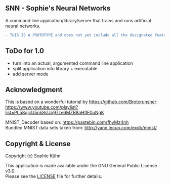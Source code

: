 ## SNN - Sophie's Neural Networks

A command line appication/library/server that trains and runs artificial neural networks.

```diff
- THIS IS A PROTOTYPE and does not yet include all the designated features!
```

## ToDo for 1.0

- turn into an actual, argumented command line application
- split application into library + executable
- add server mode

## Acknowledgment

This is based on a wonderful tutorial by https://github.com/Brotcrunsher:  
https://www.youtube.com/playlist?list=PL58qjcU5nk8sUq97ze6MZB8aHflF0uNgK

MNIST_Decoder based on: https://pastebin.com/fhyMz4nh  
Bundled MNIST data sets taken from: http://yann.lecun.com/exdb/mnist/

## Copyright & License

Copyright (c) Sophie Kühn

This application is made available under the GNU General Public License v3.0.  
Please see the [LICENSE](LICENSE) file for further details.
